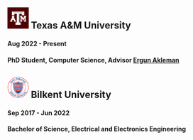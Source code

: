 ## <img id="im6" src="../assets/imgs/TAM-LogoBox.png" width=48px height=48px> Texas A&M University
#### Aug 2022 - Present
#### PhD Student, Computer Science, Advisor <a href="http://people.tamu.edu/~ergun/index.html">Ergun Akleman</a>

## <img id="im7" src="../assets/imgs/ing-amblem.png" width=48px height=48px> Bilkent University
#### Sep 2017 - Jun 2022
#### Bachelor of Science, Electrical and Electronics Engineering
